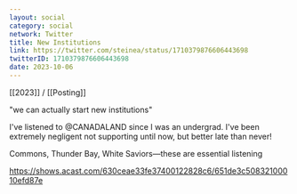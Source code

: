 ```yaml
---
layout: social
category: social
network: Twitter
title: New Institutions
link: https://twitter.com/steinea/status/1710379876606443698
twitterID: 1710379876606443698
date: 2023-10-06
---
```


[[2023]] / [[Posting]]

"we can actually start new institutions"

I've listened to @CANADALAND since I was an undergrad. I've been extremely negligent not supporting until now, but better late than never!

Commons, Thunder Bay, White Saviors—these are essential listening

<https://shows.acast.com/630ceae33fe37400122828c6/651de3c50832100010efd87e>
